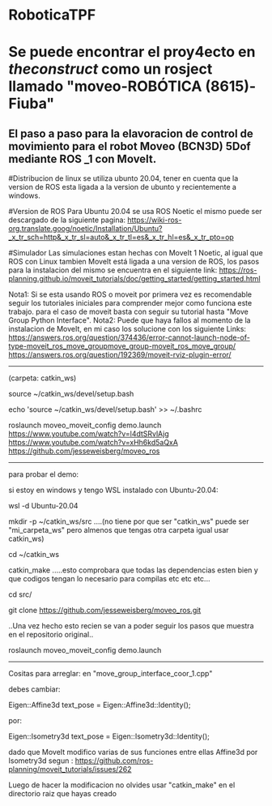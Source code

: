 # RoboticaTPF 

# Se puede encontrar el proy4ecto en *theconstruct* como un rosject llamado **"moveo-ROBÓTICA (8615)-Fiuba"**

El paso a paso para la elavoracion de control de movimiento para el robot  Moveo (BCN3D) 5Dof mediante ROS _1 con MoveIt.
-----------
#Distribucion de linux
se utiliza ubunto 20.04, tener en cuenta que la version de ROS esta ligada a la version de ubunto y recientemente a windows.

#Version de ROS
Para Ubuntu 20.04 se usa ROS Noetic el mismo puede ser descargado de la siguiente pagina:
https://wiki-ros-org.translate.goog/noetic/Installation/Ubuntu?_x_tr_sch=http&_x_tr_sl=auto&_x_tr_tl=es&_x_tr_hl=es&_x_tr_pto=op

#Simulador
Las simulaciones estan hechas con MoveIt 1 Noetic, al igual que ROS con Linux tambien MoveIt está ligada a una version de ROS, los pasos para la instalacion del mismo se encuentra en el siguiente link:
https://ros-planning.github.io/moveit_tutorials/doc/getting_started/getting_started.html

Nota1: Si se esta usando ROS o moveit por primera vez es recomendable seguir los tutoriales iniciales para comprender mejor como funciona este trabajo.
  para el caso de moveit basta con seguir su tutorial hasta "Move Group Python Interface".
Nota2: Puede que haya fallos al momento de la instalacion de MoveIt, en mi caso los solucione con los siguiente Links:
  https://answers.ros.org/question/374436/error-cannot-launch-node-of-type-moveit_ros_move_groupmove_group-moveit_ros_move_group/
  https://answers.ros.org/question/192369/moveit-rviz-plugin-error/
  
---------
(carpeta: catkin_ws)

source ~/catkin_ws/devel/setup.bash

echo 'source ~/catkin_ws/devel/setup.bash' >> ~/.bashrc

roslaunch moveo_moveit_config demo.launch
https://www.youtube.com/watch?v=l4dtSRvlAjg
https://www.youtube.com/watch?v=xHh6kd5aQxA
https://github.com/jesseweisberg/moveo_ros

--------------------------
para probar el demo:

si estoy en windows y tengo WSL instalado con Ubuntu-20.04:

wsl -d Ubuntu-20.04

mkdir -p ~/catkin_ws/src       ....(no tiene por que ser "catkin_ws" puede ser "mi_carpeta_ws" pero almenos que tengas otra carpeta igual usar catkin_ws)

cd ~/catkin_ws

catkin_make                    .....esto comprobara que todas las dependencias esten bien y que codigos tengan lo necesario para compilas etc etc etc...

cd src/

git clone https://github.com/jesseweisberg/moveo_ros.git

..Una vez hecho esto recien se van a poder seguir los pasos que muestra en el repositorio original..

roslaunch moveo_moveit_config demo.launch

--------
Cositas para arreglar:
en "move_group_interface_coor_1.cpp"

debes cambiar:

Eigen::Affine3d text_pose = Eigen::Affine3d::Identity();

por:

Eigen::Isometry3d text_pose = Eigen::Isometry3d::Identity();

dado que MoveIt modifico varias de sus funciones entre ellas Affine3d por Isometry3d segun : https://github.com/ros-planning/moveit_tutorials/issues/262

Luego de hacer la modificacion no olvides usar "catkin_make" en el directorio raiz que hayas creado
